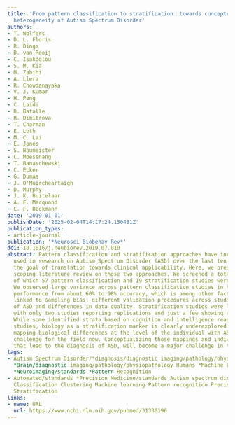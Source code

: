 ```yaml
---
title: 'From pattern classification to stratification: towards conceptualizing the
  heterogeneity of Autism Spectrum Disorder'
authors:
- T. Wolfers
- D. L. Floris
- R. Dinga
- D. van Rooij
- C. Isakoglou
- S. M. Kia
- M. Zabihi
- A. Llera
- R. Chowdanayaka
- V. J. Kumar
- H. Peng
- C. Laidi
- D. Batalle
- R. Dimitrova
- T. Charman
- E. Loth
- M. C. Lai
- E. Jones
- S. Baumeister
- C. Moessnang
- T. Banaschewski
- C. Ecker
- G. Dumas
- J. O'Muircheartaigh
- D. Murphy
- J. K. Buitelaar
- A. F. Marquand
- C. F. Beckmann
date: '2019-01-01'
publishDate: '2025-02-04T14:17:24.150481Z'
publication_types:
- article-journal
publication: '*Neurosci Biobehav Rev*'
doi: 10.1016/j.neubiorev.2019.07.010
abstract: Pattern classification and stratification approaches have increasingly been
  used in research on Autism Spectrum Disorder (ASD) over the last ten years with
  the goal of translation towards clinical applicability. Here, we present an extensive
  scoping literature review on those two approaches. We screened a total of 635 studies,
  of which 57 pattern classification and 19 stratification studies were included.
  We observed large variance across pattern classification studies in terms of predictive
  performance from about 60% to 98% accuracy, which is among other factors likely
  linked to sampling bias, different validation procedures across studies, the heterogeneity
  of ASD and differences in data quality. Stratification studies were less prevalent
  with only two studies reporting replications and just a few showing external validation.
  While some identified strata based on cognition and intelligence reappear across
  studies, biology as a stratification marker is clearly underexplored. In summary,
  mapping biological differences at the level of the individual with ASD is a major
  challenge for the field now. Conceptualizing those mappings and individual trajectories
  that lead to the diagnosis of ASD, will become a major challenge in the near future.
tags:
- Autism Spectrum Disorder/*diagnosis/diagnostic imaging/pathology/physiopathology
  *Brain/diagnostic imaging/pathology/physiopathology Humans *Machine Learning/standards
  *Neuroimaging/standards *Pattern Recognition
- Automated/standards *Precision Medicine/standards Autism spectrum disorder Biotypes
  Classification Clustering Machine learning Pattern recognition Precision medicine
  Stratification
links:
- name: URL
  url: https://www.ncbi.nlm.nih.gov/pubmed/31330196
---
```

